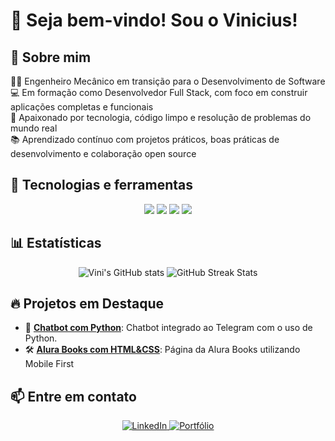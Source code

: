 # 👋 Seja bem-vindo! Sou o Vinicius!

## 👋 Sobre mim

👨‍🔧 Engenheiro Mecânico em transição para o Desenvolvimento de Software  
💻 Em formação como Desenvolvedor Full Stack, com foco em construir aplicações completas e funcionais  
🚀 Apaixonado por tecnologia, código limpo e resolução de problemas do mundo real  
📚 Aprendizado contínuo com projetos práticos, boas práticas de desenvolvimento e colaboração open source

## 🚀 Tecnologias e ferramentas
<p align="center">
  <img src="https://img.shields.io/badge/-JavaScript-black?style=for-the-badge&logo=javascript" />
  <img src="https://img.shields.io/badge/-Node.js-black?style=for-the-badge&logo=node.js" />
  <img src="https://img.shields.io/badge/-React-black?style=for-the-badge&logo=react" />
  <img src="https://img.shields.io/badge/-Python-black?style=for-the-badge&logo=python" />
</p>

## 📊 Estatísticas
<p align="center">
  <img src="https://github-readme-stats.vercel.app/api?username=vinimarques17&show_icons=true&theme=radical" alt="Vini's GitHub stats" />
  <img src="https://github-readme-streak-stats.herokuapp.com/?user=vinimarques17&theme=radical" alt="GitHub Streak Stats" />
</p>

## 🔥 Projetos em Destaque

- 🚀 [**Chatbot com Python**](https://github.com/vinimarques17/furia-telegram-bot): Chatbot integrado ao Telegram com o uso de Python.
- 🛠️ [**Alura Books com HTML&CSS**](https://github.com/vinimarques17/mobile-first): Página da Alura Books utilizando Mobile First

## 📫 Entre em contato

<p align="center">
  <a href="https://www.linkedin.com/in/vinicius-mantovani-marques/" target="_blank">
    <img src="https://img.shields.io/badge/-LinkedIn-0A66C2?style=for-the-badge&logo=linkedin&logoColor=white" alt="LinkedIn">
  </a>
  <a href="https://github.com/vinimarques17" target="_blank">
    <img src="https://img.shields.io/badge/-Portfólio-000000?style=for-the-badge&logo=firefox&logoColor=white" alt="Portfólio">
  </a>
</p>


<!--
**vinimarques17/vinimarques17** is a ✨ _special_ ✨ repository because its `README.md` (this file) appears on your GitHub profile.

Here are some ideas to get you started:

- 🔭 I’m currently working on ...
- 🌱 I’m currently learning ...
- 👯 I’m looking to collaborate on ...
- 🤔 I’m looking for help with ...
- 💬 Ask me about ...
- 📫 How to reach me: ...
- 😄 Pronouns: ...
- ⚡ Fun fact: ...
-->
